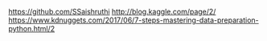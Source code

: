 https://github.com/SSaishruthi
http://blog.kaggle.com/page/2/
https://www.kdnuggets.com/2017/06/7-steps-mastering-data-preparation-python.html/2
